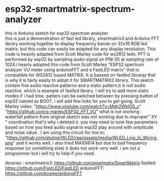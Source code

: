 # esp32-smartmatrix-spectrum-analyzer
this is Arduino sketch for esp32 spectrum analyzer  
this is just a demonstration of fast led library, smartmatrix3 and Arduino FFT library working together to display frequency bands on 32x16 RGB led matrix.
but this code can easily be adapted for any display resolution. This code is heavily adapted from Scott Marley code for ws2812 leds.
FFT is performed by esp32 by sampling audio signal on PIN-35 at sampling rate of 1024.i heavly adopted this code from Scott Marley "ESP32 spectrum analyzer VU meter using arduinoFFT and a FastLED matrix" that is compatible for WS2812 based MATRIX. It is bassed on fastled libraray that is why it is fairly easily to adopt it for SMARTMATRIX3 library. This sketch contain five audio reactive patterns and a static pattern,it is not audio reactive.  which is example of fastled library. I will try to add more static modes if i had time.  patters can be switched between by pressing   button of esp32 named  as BOOT. 
i will add few links for you to get going.
Scott Marley video: "https://www.youtube.com/watch?v=Mgh2WblO5_c"
"https://github.com/s-marley/ESP32_FFT_VU"
what is not working :
waterfall pattern from original sketch was not working due to improper" XY " coordination that's why i deleted it.
you may need to tune few parameters based on how you feed audio signal to esp32 play around with amplitude and noise value .
I am using this circuit for line in:
"https://github.com/atuline/WLED/raw/assets/media/WLED_Line_In_Wiring.png"
and it works well, i also tried MAX9814 but due to bad frequency response (or something else) it does not work very well.
i am not a programmer but i will try to help if you need.

libraries :
smartmatrix3:
https://github.com/pixelmatix/SmartMatrix
fastled:
https://github.com/FastLED/FastLED
arduinoFFT:
https://github.com/kosme/arduinoFFT
